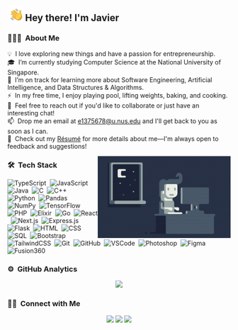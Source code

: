 <!-- ![Javier Enrique Wong Banner](https://raw.githubusercontent.com/Jav65/Jav65/master/assets/banner.jpg) -->

<img alt="Night Coding" src="./assets/Hand%20Wave.gif" width='40' align="left"/><h2>Hey there! I'm Javier</h2>

### 👨🏻‍💻 &nbsp;About Me

💡 &nbsp;I love exploring new things and have a passion for entrepreneurship.\
🎓 &nbsp;I’m currently studying Computer Science at the National University of Singapore.\
🌱 &nbsp;I’m on track for learning more about Software Engineering, Artificial Intelligence, and Data Structures & Algorithms.\
⚡ &nbsp;In my free time, I enjoy playing pool, lifting weights, baking, and cooking.\
💬 &nbsp;Feel free to reach out if you'd like to collaborate or just have an interesting chat!\
📫 &nbsp;Drop me an email at e1375678@u.nus.edu and I'll get back to you as soon as I can.\
📄 &nbsp;Check out my [Résumé](https://drive.google.com/file/d/162zaE7S3JJZRBrIQmlH5HQAu7J9vG3bj/) for more details about me—I'm always open to feedback and suggestions!

<img alt="Night Coding" src="https://raw.githubusercontent.com/Jav65/Jav65/master/assets/Night-Coding.gif" align="right"/>

### 🛠 &nbsp;Tech Stack

![TypeScript](https://img.shields.io/badge/-TypeScript-05122A?style=flat&logo=typescript)&nbsp;
![JavaScript](https://img.shields.io/badge/-JavaScript-05122A?style=flat&logo=javascript)&nbsp;
![Java](https://img.shields.io/badge/-Java-05122A?style=flat&logo=Java&logoColor=FFA518)&nbsp;
![C](https://img.shields.io/badge/-C-05122A?style=flat&logo=C&logoColor=A8B9CC)&nbsp;
![C++](https://img.shields.io/badge/-C++-05122A?style=flat&logo=C%2B%2B&logoColor=00599C)&nbsp;
![Python](https://img.shields.io/badge/-Python-05122A?style=flat&logo=python)&nbsp;
![Pandas](https://img.shields.io/badge/-Pandas-05122A?style=flat&logo=pandas)&nbsp;
![NumPy](https://img.shields.io/badge/-NumPy-05122A?style=flat&logo=numpy)&nbsp;
![TensorFlow](https://img.shields.io/badge/-TensorFlow-05122A?style=flat&logo=tensorflow)&nbsp;
![PHP](https://img.shields.io/badge/-PHP-05122A?style=flat&logo=php)&nbsp;
![Elixir](https://img.shields.io/badge/-Elixir-05122A?style=flat&logo=elixir)&nbsp;
![Go](https://img.shields.io/badge/-Go-05122A?style=flat&logo=go)&nbsp;
![React](https://img.shields.io/badge/-React-05122A?style=flat&logo=react)&nbsp;
![Next.js](https://img.shields.io/badge/-Next.js-05122A?style=flat&logo=nextdotjs)&nbsp;
![Express.js](https://img.shields.io/badge/-Express-05122A?style=flat&logo=express)&nbsp;
![Flask](https://img.shields.io/badge/-Flask-05122A?style=flat&logo=flask)&nbsp;
![HTML](https://img.shields.io/badge/-HTML-05122A?style=flat&logo=HTML5)&nbsp;
![CSS](https://img.shields.io/badge/-CSS-05122A?style=flat&logo=CSS3&logoColor=1572B6)&nbsp;
![SQL](https://img.shields.io/badge/-SQL-05122A?style=flat&logo=SQL)&nbsp;
![Bootstrap](https://img.shields.io/badge/-Bootstrap-05122A?style=flat&logo=bootstrap&logoColor=563D7C)&nbsp;
![TailwindCSS](https://img.shields.io/badge/-TailwindCSS-05122A?style=flat&logo=tailwindcss)&nbsp;
![Git](https://img.shields.io/badge/-Git-05122A?style=flat&logo=git)&nbsp;
![GitHub](https://img.shields.io/badge/-GitHub-05122A?style=flat&logo=github)&nbsp;
![VSCode](https://img.shields.io/badge/-VSCode-05122A?style=flat&logo=visual-studio-code&logoColor=007ACC)&nbsp;
![Photoshop](https://img.shields.io/badge/-Photoshop-05122A?style=flat&logo=adobe-photoshop)&nbsp;
![Figma](https://img.shields.io/badge/-Figma-05122A?style=flat&logo=figma)&nbsp;
![Fusion360](https://img.shields.io/badge/-Fusion360-05122A?style=flat&logo=fusion360)&nbsp;

### ⚙️ &nbsp;GitHub Analytics

<p align="center">
<a href="https://github.com/AVS1508">
  <img height="180em" src="https://github-readme-stats-eight-theta.vercel.app/api?username=Jav65&show_icons=true&theme=algolia&include_all_commits=true&count_private=true"/>
  <!-- <img height="180em" src="https://github-readme-stats-eight-theta.vercel.app/api/top-langs/?username=Jav65&layout=compact&langs_count=8&theme=algolia"/> -->
</a>
</p>

### 🤝🏻 &nbsp;Connect with Me

<p align="center">
<!-- <a href="https://www.javier.com"><img src="https://img.shields.io/badge/-javier.com-3423A6?style=flat&logo=Google-Chrome&logoColor=white"/></a> -->
<a href="https://linkedin.com/in/javier-enrique-wong"><img src="https://img.shields.io/badge/-Javier%20Enrique%20Wong-0077B5?style=flat&logo=Linkedin&logoColor=white"/></a>
<a href="mailto:e1375678@u.nus.edu"><img src="https://img.shields.io/badge/-e1375678@u.nus.edu-D14836?style=flat&logo=Gmail&logoColor=white"/></a>
<a href="https://instagram.com/javierenriquewong"><img src="https://img.shields.io/badge/-@javierenriquewong-E4405F?style=flat&logo=Instagram&logoColor=white"/></a>
</p>
